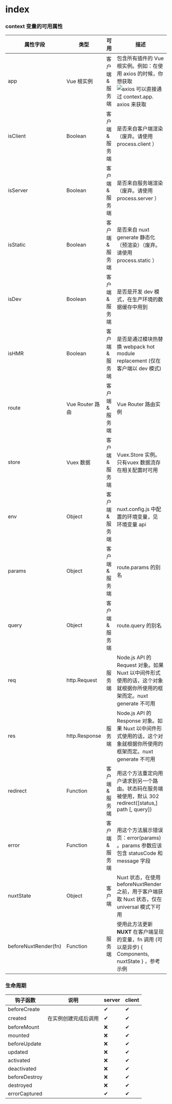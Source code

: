 

# index

### context 变量的可用属性

| 属性字段             | 类型            | 可用            | 描述                                                         |
| -------------------- | --------------- | --------------- | ------------------------------------------------------------ |
| app                  | Vue 根实例      | 客户端 & 服务端 | 包含所有插件的 Vue 根实例。例如：在使用 axios 的时候，你想获取 ![axios 可以直接通过 context.app.](https://math.jianshu.com/math?formula=axios%20%E5%8F%AF%E4%BB%A5%E7%9B%B4%E6%8E%A5%E9%80%9A%E8%BF%87%20context.app.)axios 来获取 |
| isClient             | Boolean         | 客户端 & 服务端 | 是否来自客户端渲染（废弃。请使用 process.client ）           |
| isServer             | Boolean         | 客户端 & 服务端 | 是否来自服务端渲染（废弃。请使用 process.server ）           |
| isStatic             | Boolean         | 客户端 & 服务端 | 是否来自 nuxt generate 静态化（预渲染）（废弃。请使用 process.static ） |
| isDev                | Boolean         | 客户端 & 服务端 | 是否是开发 dev 模式，在生产环境的数据缓存中用到              |
| isHMR                | Boolean         | 客户端 & 服务端 | 是否是通过模块热替换 webpack hot module replacement (仅在客户端以 dev 模式) |
| route                | Vue Router 路由 | 客户端 & 服务端 | Vue Router 路由实例                                          |
| store                | Vuex 数据       | 客户端 & 服务端 | Vuex.Store 实例。只有vuex 数据流存在相关配置时可用           |
| env                  | Object          | 客户端 & 服务端 | nuxt.config.js 中配置的环境变量，见 环境变量 api             |
| params               | Object          | 客户端 & 服务端 | route.params 的别名                                          |
| query                | Object          | 客户端 & 服务端 | route.query 的别名                                           |
| req                  | http.Request    | 服务端          | Node.js API 的 Request 对象。如果 Nuxt 以中间件形式使用的话，这个对象就根据你所使用的框架而定。nuxt generate 不可用 |
| res                  | http.Response   | 服务端          | Node.js API 的 Response 对象。如果 Nuxt 以中间件形式使用的话，这个对象就根据你所使用的框架而定。nuxt generate 不可用 |
| redirect             | Function        | 客户端 & 服务端 | 用这个方法重定向用户请求到另一个路由。状态码在服务端被使用，默认 302 redirect([status,] path [, query]) |
| error                | Function        | 客户端 & 服务端 | 用这个方法展示错误页：error(params) 。params 参数应该包含 statusCode 和 message 字段 |
| nuxtState            | Object          | 客户端          | Nuxt 状态，在使用 beforeNuxtRender 之前，用于客户端获取 Nuxt 状态，仅在 universal 模式下可用 |
| beforeNuxtRender(fn) | Function        | 服务端          | 使用此方法更新 **NUXT** 在客户端呈现的变量，fn 调用 (可以是异步) { Components, nuxtState } ，参考 示例 |







### 生命周期

| 钩子函数      | 说明                 | server | client |
| ------------- | -------------------- | ------ | ------ |
| beforeCreate  |                      | ✔      | ✔      |
| created       | 在实例创建完成后调用 | ✔      | ✔      |
| beforeMount   |                      | ❌      | ✔      |
| mounted       |                      | ❌      | ✔      |
| beforeUpdate  |                      | ❌      | ✔      |
| updated       |                      | ❌      | ✔      |
| activated     |                      | ❌      | ✔      |
| deactivated   |                      | ❌      | ✔      |
| beforeDestroy |                      | ❌      | ✔      |
| destroyed     |                      | ❌      | ✔      |
| errorCaptured |                      | ✔      | ✔      |

